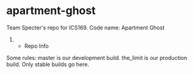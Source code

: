 # apartment-ghost
Team Specter's repo for ICS169. Code name: Apartment Ghost 

1) - Repo Info 

Some rules: 
master is our development build.
the_limit is our production build. Only stable builds go here.
